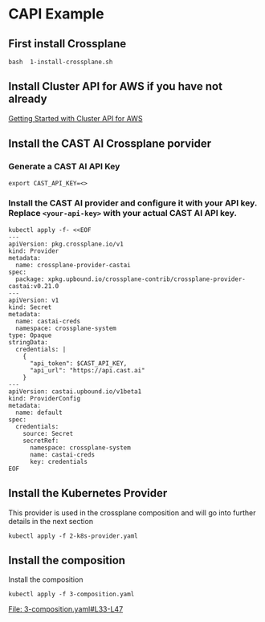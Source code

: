 # CAPI Example

## First install Crossplane
```
bash  1-install-crossplane.sh
```

## Install Cluster API for AWS if you have not already
[Getting Started with Cluster API for AWS](https://cluster-api-aws.sigs.k8s.io/getting-started)


## Install the CAST AI Crossplane porvider

### Generate a CAST AI API Key
```
export CAST_API_KEY=<>
```

### Install the CAST AI provider and configure it with your API key. Replace `<your-api-key>` with your actual CAST AI API key.

```
kubectl apply -f- <<EOF
---
apiVersion: pkg.crossplane.io/v1
kind: Provider
metadata:
  name: crossplane-provider-castai
spec:
  package: xpkg.upbound.io/crossplane-contrib/crossplane-provider-castai:v0.21.0
---
apiVersion: v1
kind: Secret
metadata:
  name: castai-creds
  namespace: crossplane-system
type: Opaque
stringData:
  credentials: |
    {
      "api_token": $CAST_API_KEY,
      "api_url": "https://api.cast.ai"
    }
---
apiVersion: castai.upbound.io/v1beta1
kind: ProviderConfig
metadata:
  name: default
spec:
  credentials:
    source: Secret
    secretRef:
      namespace: crossplane-system
      name: castai-creds
      key: credentials
EOF
```

## Install the Kubernetes Provider 

This provider is used in the crossplane composition and will go into further details in the next section

```
kubectl apply -f 2-k8s-provider.yaml
```

## Install the composition

Install the composition

```
kubectl apply -f 3-composition.yaml
```

[File: 3-composition.yaml#L33-L47](file:///3-composition.yaml#L10-L20)
